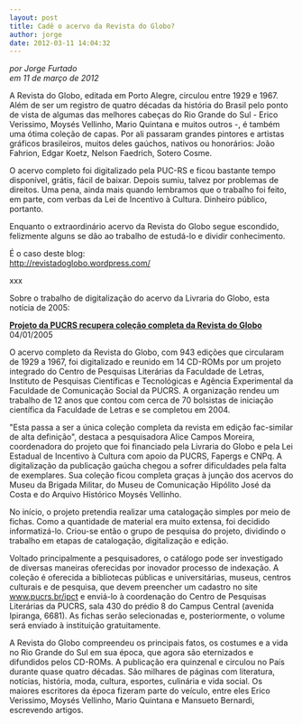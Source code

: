 ```yaml
---
layout: post
title: Cadê o acervo da Revista do Globo?
author: jorge
date: 2012-03-11 14:04:32
---
```

*por Jorge Furtado*\
*em 11 de março de 2012*

A Revista do Globo, editada em Porto Alegre, circulou entre 1929 e 1967. Além de ser um registro de quatro décadas da história do Brasil pelo ponto de vista de algumas das melhores cabeças do Rio Grande do Sul - Erico Verissimo, Moysés Vellinho, Mario Quintana e muitos outros -, é também uma ótima coleção de capas. Por ali passaram grandes pintores e artistas gráficos brasileiros, muitos deles gaúchos, nativos ou honorários: João Fahrion, Edgar Koetz, Nelson Faedrich, Sotero Cosme.

O acervo completo foi digitalizado pela PUC-RS e ficou bastante tempo disponível, grátis, fácil de baixar. Depois sumiu, talvez por problemas de direitos. Uma pena, ainda mais quando lembramos que o trabalho foi feito, em parte, com verbas da Lei de Incentivo à Cultura. Dinheiro público, portanto.

Enquanto o extraordinário acervo da Revista do Globo segue escondido, felizmente
alguns se dão ao trabalho de estudá-lo e dividir conhecimento.

É o caso deste blog:\
<http://revistadoglobo.wordpress.com/>

xxx

Sobre o trabalho de digitalização do acervo da Livraria do Globo, esta notícia de 2005:

**[Projeto da PUCRS recupera coleção completa da Revista do Globo](http://noticias.universia.com.br/destaque/noticia/2005/01/04/491883/projeto-da-pucrs-recupera-coleo-completa-da-revista-do-globo.html)**\
04/01/2005

O acervo completo da Revista do Globo, com 943 edições que circularam de 1929 a 1967, foi digitalizado e reunido em 14 CD-ROMs por um projeto integrado do Centro de Pesquisas Literárias da Faculdade de Letras, Instituto de Pesquisas Científicas e Tecnológicas e Agência Experimental da Faculdade de Comunicação Social da PUCRS. A organização rendeu um trabalho de 12 anos que contou com cerca de 70 bolsistas de iniciação científica da Faculdade de Letras e se completou em 2004.

"Esta passa a ser a única coleção completa da revista em edição fac-similar de alta definição", destaca a pesquisadora Alice Campos Moreira, coordenadora do projeto que foi financiado pela Livraria do Globo e pela Lei Estadual de Incentivo à Cultura com apoio da PUCRS, Fapergs e CNPq. A digitalização da publicação gaúcha chegou a sofrer dificuldades pela falta de exemplares. Sua coleção ficou completa graças à junção dos acervos do Museu da Brigada Militar, do Museu de Comunicação Hipólito José da Costa e do Arquivo Histórico Moysés Vellinho.

No início, o projeto pretendia realizar uma catalogação simples por meio de fichas. Como a quantidade de material era muito extensa, foi decidido informatizá-lo. Criou-se então o grupo de pesquisa do projeto, dividindo o trabalho em etapas de catalogação, digitalização e edição.

Voltado principalmente a pesquisadores, o catálogo pode ser investigado de diversas maneiras oferecidas por inovador processo de indexação. A coleção é oferecida a bibliotecas públicas e universitárias, museus, centros culturais e de pesquisa, que devem preencher um cadastro no site www.pucrs.br/ipct e enviá-lo à coordenação do Centro de Pesquisas Literárias da PUCRS, sala 430 do prédio 8 do Campus Central (avenida Ipiranga, 6681). As fichas serão selecionadas e, posteriormente, o volume será enviado à instituição gratuitamente.

A Revista do Globo compreendeu os principais fatos, os costumes e a vida no Rio Grande do Sul em sua época, que agora são eternizados e difundidos pelos CD-ROMs. A publicação era quinzenal e circulou no País durante quase quatro décadas. São milhares de páginas com literatura, notícias, história, moda, cultura, esportes, culinária e vida social. Os maiores escritores da época fizeram parte do veículo, entre eles Erico Verissimo, Moysés Vellinho, Mario Quintana e Mansueto Bernardi, escrevendo artigos.